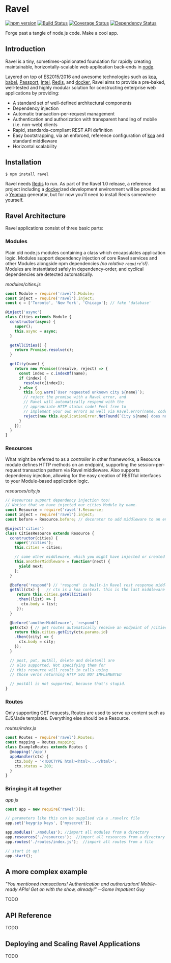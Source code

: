 # Ravel
[![npm version](https://badge.fury.io/js/ravel.svg)](http://badge.fury.io/js/ravel) [![Build Status](https://travis-ci.org/raveljs/ravel.svg?branch=master)](https://travis-ci.org/raveljs/ravel) [![Coverage Status](https://coveralls.io/repos/raveljs/ravel/badge.svg?branch=master)](https://coveralls.io/r/raveljs/ravel?branch=master) [![Dependency Status](https://david-dm.org/raveljs/ravel.svg)](https://david-dm.org/raveljs/ravel)

Forge past a tangle of node.js code. Make a cool app.

## Introduction

Ravel is a tiny, sometimes-opinionated foundation for rapidly creating maintainable, horizontally-scalable web application back-ends in  [node](https://github.com/joyent/node).

Layered on top of ES2015/2016 and awesome technologies such as [koa](http://koajs.com/), [babel](babeljs.io), [Passport](https://github.com/jaredhanson/passport), [Intel](https://github.com/seanmonstar/intel), [Redis](https://github.com/antirez/redis), and [docker](docker.com), Ravel aims to provide a pre-baked, well-tested and highly modular solution for constructing enterprise web applications by providing:

 - A standard set of well-defined architectural components
 - Dependency injection
 - Automatic transaction-per-request management
 - Authentication and authorization with transparent handling of mobile (i.e. non-web) clients
 - Rapid, standards-compliant REST API definition
 - Easy bootstrapping, via an enforced, reference configuration of [koa](http://koajs.com/) and standard middleware
 - Horizontal scalability

## Installation

    $ npm install ravel

Ravel needs [Redis](https://github.com/antirez/redis) to run. As part of the Ravel 1.0 release, a reference project including a [docker](docker.com)ized development environment will be provided as a [Yeoman](http://yeoman.io/) generator, but for now you'll need to install Redis somewhere yourself.

## Ravel Architecture

Ravel applications consist of three basic parts:

### Modules

Plain old node.js modules containing a class which encapsulates application logic. Modules support dependency injection of core Ravel services and other Modules alongside npm dependencies *(no relative `require`'s!)*. Modules are instantiated safely in dependency-order, and cyclical dependencies are detected automatically.

*modules/cities.js*
```javascript
const Module = require('ravel').Module;
const inject = require('ravel').inject;
const c = ['Toronto', 'New York', 'Chicago']; // fake 'database'

@inject('async')
class Cities extends Module {
  constructor(async) {
    super();
    this.async = async;
  }

  getAllCities() {
    return Promise.resolve(c);
  }

  getCity(name) {
    return new Promise((resolve, reject) => {
      const index = c.indexOf(name);
      if (index) {
        resolve(c[index]);
      } else {
        this.log.warn(`User requested unknown city ${name}`);
        // reject the promise with a Ravel error, and
        // Ravel will automatically respond with the
        // appropriate HTTP status code! Feel free to
        // implement your own errors as well via Ravel.error(name, code).
        reject(new this.ApplicationError.NotFound(`City ${name} does not exist.`));
      }
    });
  }
}
```

### Resources

What might be referred to as a *controller* in other frameworks, a Resource module defines HTTP methods on an endpoint, supporting the session-per-request transaction pattern via Ravel middleware. Also supports dependency injection, allowing for the easy creation of RESTful interfaces to your Module-based application logic.

*resources/city.js*
```javascript
// Resources support dependency injection too!
// Notice that we have injected our cities Module by name.
const Resource = require('ravel').Resource;
const inject = require('ravel').inject;
const before = Resource.before; // decorator to add middleware to an endpoint within the Resource

@inject('cities')
class CitiesResource extends Resource {
  constructor(cities) {
    super('/cities');
    this.cities = cities;

    // some other middleware, which you might have injected or created here
    this.anotherMiddleware = function*(next) {
      yield next;
    };
  }

  @before('respond') // 'respond' is built-in Ravel rest response middleware
  getAll(ctx) {   // ctx is a koa context. this is the last middleware which will run in the chain
     return this.cities.getAllCities()
     .then((list) => {
       ctx.body = list;
     });
  }

  @before('anotherMiddleware', 'respond')
  get(ctx) { // get routes automatically receive an endpoint of /cities/:id (in this case).
    return this.cities.getCity(ctx.params.id)
    .then((city) => {
      ctx.body = city;
    });
  }

  // post, put, putAll, delete and deleteAll are
  // also supported. Not specifying them for
  // this resource will result in calls using
  // those verbs returning HTTP 501 NOT IMPLEMENTED

  // postAll is not supported, because that's stupid.
}
```

### Routes

Only supporting GET requests, Routes are used to serve up content such as EJS/Jade templates. Everything else should be a Resource.

*routes/index.js*
```javascript
const Routes = require('ravel').Routes;
const mapping = Routes.mapping;
class ExampleRoutes extends Routes {
  @mapping('/app')
  appHandler(ctx) {
    ctx.body = '<!DOCTYPE html><html>...</html>';
    ctx.status = 200;
  }
}
```

### Bringing it all together

*app.js*
```javascript
const app = new require('ravel')();

// parameters like this can be supplied via a .ravelrc file
app.set('keygrip keys', ['mysecret']);

app.modules('./modules'); //import all modules from a directory
app.resources('./resources');  //import all resources from a directory
app.routes('./routes/index.js');  //import all routes from a file

// start it up!
app.start();
```

## A more complex example

*"You mentioned transactions! Authentication and authorization! Mobile-ready APIs! Get on with the show, already!" --Some Impatient Guy*

TODO

## API Reference

TODO

## Deploying and Scaling Ravel Applications

TODO
